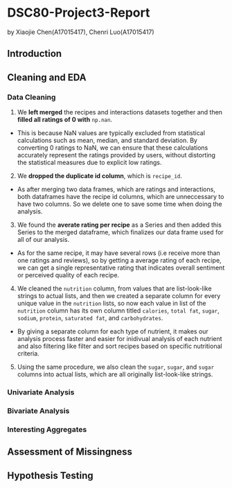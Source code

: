 # DSC80-Project3-Report
by Xiaojie Chen(A17015417), Chenri Luo(A17015417)
## Introduction
## Cleaning and EDA
### Data Cleaning
1. We **left merged** the recipes and interactions datasets together and then **filled all ratings of 0 with** `np.nan`. 
- This is because NaN values are typically excluded from statistical calculations such as mean, median, and standard deviation. By converting 0 ratings to NaN, we can ensure that these calculations accurately represent the ratings provided by users, without distorting the statistical measures due to explicit low ratings.
2. We **dropped the duplicate id column**, which is `recipe_id`. 
- As after merging two data frames, which are ratings and interactions, both dataframes have the recipe id columns, which are unneccessary to have two columns. So we delete one to save some time when doing the analysis. 
3. We found the **averate rating per recipe** as a Series and then added this Series to the merged dataframe, which finalizes our data frame used for all of our analysis. 
- As for the same recipe, it may have several rows (i.e receive more than one ratings and reviews), so by getting a average rating of each recipe, we can get a single representative rating that indicates overall sentiment or perceived quality of each recipe. 
4. We cleaned the `nutrition` column, from values that are list-look-like strings to actual lists, and then we created a separate column for every unique value in the `nutrition` lists, so now each value in list of the `nutrition` column has its own column titled `calories`, `total fat`, `sugar`, `sodium`, `protein`, `saturated fat`, and `carbohydrates`.  
- By giving a separate column for each type of nutrient, it makes our analysis process faster and easier for inidivual analysis of each nutrient and also filtering like filter and sort recipes based on specific nutritional criteria. 
5. Using the same procedure, we also clean the `sugar`, `sugar`,  and `sugar` columns into actual lists, which are all originally list-look-like strings. 
### Univariate Analysis

### Bivariate Analysis
### Interesting Aggregates

## Assessment of Missingness
## Hypothesis Testing
